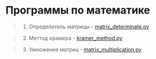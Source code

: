 # Программы по математике

> 1) Определитель матрицы - <a href="https://github.com/georgij1/program_for_math/blob/main/matrix_determinant.py">matrix_determinate.py</a>

> 2) Меттод крамера - <a href="https://github.com/georgij1/program_for_math/blob/main/kramer_method.py">kramer_method.py</a>

> 3) Умножение матриц - <a href="https://github.com/georgij1/program_for_math/blob/main/matrix_multiplication.py">matrix_multiplication.py</a>